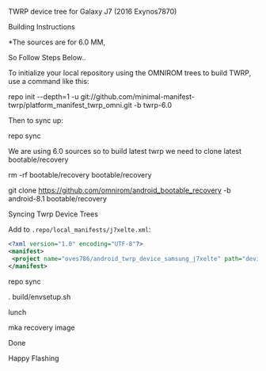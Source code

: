 TWRP device tree for Galaxy J7 (2016 Exynos7870)

Building Instructions

*The sources are for 6.0 MM,

So Follow Steps Below..

To initialize your local repository using the OMNIROM trees to build TWRP, use a command like this:

repo init --depth=1 -u git://github.com/minimal-manifest-twrp/platform_manifest_twrp_omni.git -b twrp-6.0

Then to sync up:

repo sync

We are using 6.0 sources so to build latest twrp we need to clone latest  bootable/recovery

rm -rf bootable/recovery bootable/recovery

git clone https://github.com/omnirom/android_bootable_recovery -b android-8.1 bootable/recovery

Syncing Twrp Device Trees

Add to `.repo/local_manifests/j7xelte.xml`:

```xml
<?xml version="1.0" encoding="UTF-8"?>
<manifest>
 <project name="oves786/android_twrp_device_samsung_j7xelte" path="device/samsung/j7xelte" remote="github" revision="android-6.0" />
</manifest>
```
 
repo sync

. build/envsetup.sh

lunch

mka recovery image

Done 

Happy Flashing
